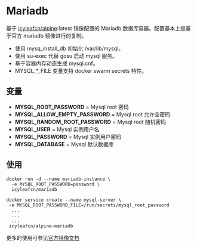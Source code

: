 # Mariadb

基于 [icyleafcn/alpine](alpine/README.md):latest 镜像配置的 Mariadb 数据库容器。配置基本上是基于官方 mariadb 镜像进行的复制。

- 使用 mysq_install_db 初始化 /var/lib/mysql。
- 使用 su-exec 代替 gosu 启动 mysql 服务。
- 基于容器内存动态生成 mysql.cnf。
- MYSQL_*_FILE 变量支持 docker swarm secrets 特性。

## 变量

- **MYSQL_ROOT_PASSWORD** = Mysql root 密码
- **MYSQL_ALLOW_EMPTY_PASSWORD** = Mysql root 允许空密码
- **MYSQL_RANDOM_ROOT_PASSWORD** = Mysql root 随机密码
- **MYSQL_USER** = Mysql 实例用户名
- **MYSQL_PASSWORD** = Mysql 实例用户密码
- **MYSQL_DATABASE** = Mysql 默认数据库

## 使用

```
docker run -d --name mariadb-instance \
  -e MYSQL_ROOT_PASSWORD=password \
  icyleafcn/mariadb
```

```
docker service create --name mysql-server \
 -e MYSQL_ROOT_PASSWORD_FILE=/run/secrets/mysql_root_password
  ...
  ...
  ...
 icyleafcn/alpine-mariadb
```

更多的使用可参见[官方镜像文档](https://hub.docker.com/_/mysql/)